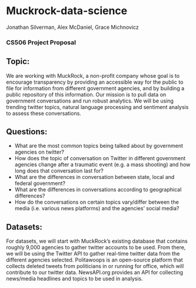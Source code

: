 # Muckrock-data-science

Jonathan Silverman, Alex McDaniel, Grace Michnovicz

### CS506 Project Proposal
## Topic:
We are working with MuckRock, a non-profit company whose goal is to encourage transparency by providing an accessible way for the public to file for information from different government agencies, and by building a public repository of this information. Our mission is to pull data on government conversations and run robust analytics. We will be using trending twitter topics, natural language processing and sentiment analysis to assess these conversations.
## Questions: 
-	What are the most common topics being talked about by government agencies on twitter?
- How does the topic of conversation on Twitter in different government agencies change after a traumatic event (e.g. a mass shooting) and how long does that conversation last for?
-	What are the differences in conversation between state, local and federal government?
-	What are the differences in conversations according to geographical differences?
-	How do the conversations on certain topics vary/differ between the media (i.e. various news platforms) and the agencies’ social media?

## Datasets:

For datasets, we will start with MuckRock’s existing database that contains roughly 9,000 agencies to gather twitter accounts to be used. From there, we will be using the Twitter API to gather real-time twitter data from the different agencies selected. Politawoops is an open-source platform that collects deleted tweets from politicians in or running for office, which will contribute to our twitter data. NewsAPI.org provides an API for collecting news/media headlines and topics to be used in analysis. 
